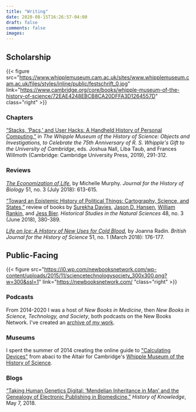```yaml
---
title: "Writing"
date: 2020-08-15T16:26:57-04:00
draft: false
comments: false
images:
---
```

## Scholarship

{{< figure src="https://www.whipplemuseum.cam.ac.uk/sites/www.whipplemuseum.cam.ac.uk/files/styles/inline/public/festschrift_0.jpg" link="https://www.cambridge.org/core/books/whipple-museum-of-the-history-of-science/72EAE4248EBCB8CA20DFFA3D1264557D" class="right" >}}

### Chapters

[“Stacks, ‘Pacs,’ and User Hacks: A Handheld History of Personal Computing,”](https://doi.org/10.1017/9781108633628.015) in _The Whipple Museum of the History of Science: Objects and Investigations, to Celebrate the 75th Anniversary of R. S. Whipple's Gift to the University of Cambridge_, eds. Joshua Nall, Liba Taub, and Frances Willmoth (Cambridge: Cambridge University Press, 2019), 291-312.

### Reviews

_[The Economization of Life](/pdf/murphy_review.pdf)_, by Michelle Murphy. _Journal for the History of Biology_ 51, no. 3 (July 2018): 613-615.

[“Toward an Epistemic History of Political Things: Cartography, Science, and States,”](/pdf/hsns_review.pdf) review of books by [Surekha Davies](http://www.cambridge.org/us/academic/subjects/history/european-history-after-1450/renaissance-ethnography-and-invention-human-new-worlds-maps-and-monsters), [Jason D. Hansen](https://global.oup.com/academic/product/mapping-the-germans-9780198714392?cc=us&lang=en&), [William Rankin](https://press.uchicago.edu/ucp/books/book/chicago/A/bo22655244.html), and [Jess Bier](https://mitpress.mit.edu/books/mapping-israel-mapping-palestine). _Historical Studies in the Natural Sciences_ 48, no. 3 (June 2018), 380-389.

_[Life on Ice: A History of New Uses for Cold Blood](/pdf/radin_review.pdf)_, by Joanna Radin. _British Journal for the History of Science_ 51, no. 1 (March 2018): 176-177.


## Public-Facing

{{< figure src="https://i0.wp.com/newbooksnetwork.com/wp-content/uploads/2015/11/sciencetechnologysociety_300x300.png?w=300&ssl=1" link="https://newbooksnetwork.com/ "class="right" >}}

### Podcasts

From 2014-2020 I was a host of _New Books in Medicine_, then _New Books in Science, Technology, and Society_, both podcasts on the New Books Network. I've created an [archive of my work](/podcast).

### Museums

I spent the summer of 2014 creating the online guide to ["Calculating Devices"](http://www.hps.cam.ac.uk/whipple/explore/calculatingdevices) from abaci to the Altair for Cambridge's [Whipple Museum of the History of Science](https://www.whipplemuseum.cam.ac.uk/).


### Blogs

[“Taking Human Genetics Digital: ‘Mendelian Inheritance in Man’ and the Genealogy of Electronic Publishing in Biomedicine,”](https://historyofknowledge.net/2018/05/07/taking-human-genetics-digital/) _History of Knowledge_, May 7, 2018.
